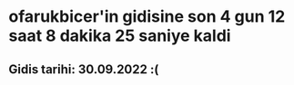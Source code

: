 # ofarukbicer'in gidisine son 4 gun 12 saat 8 dakika 25 saniye kaldi

## Gidis tarihi: 30.09.2022 :(